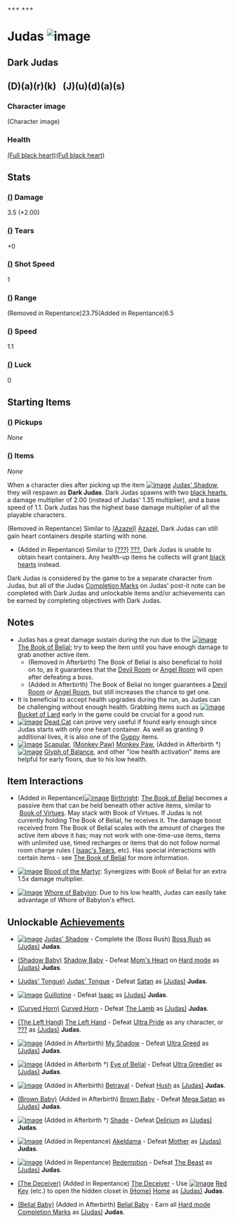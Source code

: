 +++
+++

 # Judas ![image](/image/Judas.png) 


Dark Judas
------------

(D)(a)(r)(k)   (J)(u)(d)(a)(s)
------------------------------



### Character image


(Character image)


### Health


[(Full black heart)](/wiki/Black_Heart "Full black heart")[(Full black heart)](/wiki/Black_Heart "Full black heart")


Stats
-----



### [()](/wiki/Damage "Damage") Damage


3.5 (*2.00)


### [()](/wiki/Tears "Tears") Tears


+0


### [()](/wiki/Shot_speed "Shot speed") Shot Speed


1


### [()](/wiki/Range "Range") Range


(Removed in Repentance)23.75(Added in Repentance)6.5


### [()](/wiki/Speed "Speed") Speed


1.1


### [()](/wiki/Luck "Luck") Luck


0



Starting Items
--------------



### [()](/wiki/Pickup "Pickup") Pickups


*None*


### [()](/wiki/Item "Item") Items


*None*



When a character dies after picking up the item [![image](/image/Judas%27_Shadow.png)](/wiki/Judas%27_Shadow "Judas' Shadow") [Judas' Shadow](/wiki/Judas%27_Shadow "Judas' Shadow"), they will respawn as **Dark Judas**. Dark Judas spawns with two [black hearts](/wiki/Black_heart "Black heart"), a damage multiplier of 2.00 (instead of Judas' 1.35 multiplier), and a base speed of 1.1. Dark Judas has the highest base damage multiplier of all the playable characters.


(Removed in Repentance) Similar to  [(Azazel)](/wiki/Azazel "Azazel") [Azazel](/wiki/Azazel "Azazel"), Dark Judas can still gain heart containers despite starting with none.



* (Added in Repentance) Similar to  [(???)](/wiki/%3F%3F%3F_(Character) "???") [???](/wiki/%3F%3F%3F_(Character) "??? (Character)"), Dark Judas is unable to obtain heart containers. Any health-up items he collects will grant [black hearts](/wiki/Soul_Heart "Soul Heart") instead.


Dark Judas is considered by the game to be a separate character from Judas, but all of the Judas [Completion Marks](/wiki/Completion_Mark "Completion Mark") on Judas' post-it note can be completed with Dark Judas and unlockable items and/or achievements can be earned by completing objectives with Dark Judas.



Notes
-------


* Judas has a great damage sustain during the run due to the [![image](/image/The_Book_of_Belial.png)](/wiki/The_Book_of_Belial "The Book of Belial") [The Book of Belial](/wiki/The_Book_of_Belial "The Book of Belial"); try to keep the item until you have enough damage to grab another active item.
	+ (Removed in Afterbirth) The Book of Belial is also beneficial to hold on to, as it guarantees that the [Devil Room](/wiki/Devil_Room "Devil Room") or [Angel Room](/wiki/Angel_Room "Angel Room") will open after defeating a boss.
	+ (Added in Afterbirth) The Book of Belial no longer guarantees a [Devil Room](/wiki/Devil_Room "Devil Room") or [Angel Room](/wiki/Angel_Room "Angel Room"), but still increases the chance to get one.
* It is beneficial to accept health upgrades during the run, as Judas can be challenging without enough health. Grabbing items such as [![image](/image/Bucket_of_Lard.png)](/wiki/Bucket_of_Lard "Bucket of Lard") [Bucket of Lard](/wiki/Bucket_of_Lard "Bucket of Lard") early in the game could be crucial for a good run.
* [![image](/image/Dead_Cat.png)](/wiki/Dead_Cat "Dead Cat") [Dead Cat](/wiki/Dead_Cat "Dead Cat") can prove very useful if found early enough since Judas starts with only one heart container. As well as granting 9 additional lives, it is also one of the [Guppy](/wiki/Guppy "Guppy") items.
* [![image](/image/Scapular.png)](/wiki/Scapular "Scapular") [Scapular](/wiki/Scapular "Scapular"), [(Monkey Paw)](/wiki/Monkey_Paw "Monkey Paw") [Monkey Paw](/wiki/Monkey_Paw "Monkey Paw"), (Added in Afterbirth †)[![image](/image/Glyph_of_Balance.png)](/wiki/Glyph_of_Balance "Glyph of Balance") [Glyph of Balance](/wiki/Glyph_of_Balance "Glyph of Balance"), and other "low health activation" items are helpful for early floors, due to his low health.


  




Item Interactions
-------------------


* (Added in Repentance)[![image](/image/Birthright.png)](/wiki/Birthright "Birthright") [Birthright](/wiki/Birthright "Birthright"): [The Book of Belial](/wiki/The_Book_of_Belial "The Book of Belial") becomes a passive item that can be held beneath other active items, similar to  [Book of Virtues](/wiki/Book_of_Virtues "Book of Virtues"). May stack with Book of Virtues. If Judas is not currently holding The Book of Belial, he receives it. The damage boost received from The Book of Belial scales with the amount of charges the active item above it has; may not work with one-time-use items, items with unlimited use, timed recharges or items that do not follow normal room charge rules ( [Isaac's Tears](/wiki/Isaac%27s_Tears "Isaac's Tears"), etc). Has special interactions with certain items - see [The Book of Belial](/wiki/The_Book_of_Belial#Synergies "The Book of Belial") for more information.


* [![image](/image/Blood_of_the_Martyr.png)](/wiki/Blood_of_the_Martyr "Blood of the Martyr") [Blood of the Martyr](/wiki/Blood_of_the_Martyr "Blood of the Martyr"): Synergizes with Book of Belial for an extra 1.5x damage multiplier.
* [![image](/image/Whore_of_Babylon.png)](/wiki/Whore_of_Babylon "Whore of Babylon") [Whore of Babylon](/wiki/Whore_of_Babylon "Whore of Babylon"): Due to his low health, Judas can easily take advantage of Whore of Babylon's effect.


Unlockable [Achievements](/wiki/Achievements "Achievements")
--------------------------------------------------------------


* [![image](/image/Judas%27_Shadow.png)](/wiki/Judas%27_Shadow "Judas' Shadow")  [Judas' Shadow](/wiki/Judas%27_Shadow "Judas' Shadow") - Complete the (Boss Rush) [Boss Rush](/wiki/Boss_Rush "Boss Rush") as  [(Judas)](/wiki/Judas "Judas") **Judas**.


* [(Shadow Baby)](/wiki/Babies "Shadow Baby")  [Shadow Baby](/wiki/Babies "Babies") - Defeat [Mom's Heart](/wiki/Mom%27s_Heart "Mom's Heart") on [Hard mode](/wiki/Hard_mode "Hard mode") as  [(Judas)](/wiki/Judas "Judas") **Judas**.


* [(Judas' Tongue)](/wiki/Judas%27_Tongue "Judas' Tongue")  [Judas' Tongue](/wiki/Judas%27_Tongue "Judas' Tongue") - Defeat [Satan](/wiki/Satan "Satan") as  [(Judas)](/wiki/Judas "Judas") **Judas**.


* [![image](/image/Guillotine.png)](/wiki/Guillotine "Guillotine")  [Guillotine](/wiki/Guillotine "Guillotine") - Defeat [Isaac](/wiki/Isaac_(Boss) "Isaac (Boss)") as  [(Judas)](/wiki/Judas "Judas") **Judas**.


* [(Curved Horn)](/wiki/Curved_Horn "Curved Horn")  [Curved Horn](/wiki/Curved_Horn "Curved Horn") - Defeat [The Lamb](/wiki/The_Lamb "The Lamb") as  [(Judas)](/wiki/Judas "Judas") **Judas**.


* [(The Left Hand)](/wiki/The_Left_Hand "The Left Hand")  [The Left Hand](/wiki/The_Left_Hand "The Left Hand") - Defeat [Ultra Pride](/wiki/Ultra_Pride "Ultra Pride") as any character, or [???](/wiki/%3F%3F%3F_(Boss) "??? (Boss)") as  [(Judas)](/wiki/Judas "Judas") **Judas**.


* [![image](/image/My_Shadow.png)](/wiki/My_Shadow "My Shadow") (Added in Afterbirth) [My Shadow](/wiki/My_Shadow "My Shadow") - Defeat [Ultra Greed](/wiki/Ultra_Greed "Ultra Greed") as  [(Judas)](/wiki/Judas "Judas") **Judas**.


* [![image](/image/Eye_of_Belial.png)](/wiki/Eye_of_Belial "Eye of Belial") (Added in Afterbirth †) [Eye of Belial](/wiki/Eye_of_Belial "Eye of Belial") - Defeat [Ultra Greedier](/wiki/Ultra_Greedier "Ultra Greedier") as  [(Judas)](/wiki/Judas "Judas") **Judas**.


* [![image](/image/Betrayal.png)](/wiki/Betrayal "Betrayal") (Added in Afterbirth) [Betrayal](/wiki/Betrayal "Betrayal") - Defeat [Hush](/wiki/Hush "Hush") as  [(Judas)](/wiki/Judas "Judas") **Judas**.


* [(Brown Baby)](/wiki/Babies "Brown Baby") (Added in Afterbirth) [Brown Baby](/wiki/Babies "Babies") - Defeat [Mega Satan](/wiki/Mega_Satan "Mega Satan") as  [(Judas)](/wiki/Judas "Judas") **Judas**.


* [![image](/image/Shade.png)](/wiki/Shade "Shade") (Added in Afterbirth †) [Shade](/wiki/Shade "Shade") - Defeat [Delirium](/wiki/Delirium "Delirium") as  [(Judas)](/wiki/Judas "Judas") **Judas**.


* [![image](/image/Akeldama.png)](/wiki/Akeldama "Akeldama") (Added in Repentance) [Akeldama](/wiki/Akeldama "Akeldama") - Defeat [Mother](/wiki/Mother "Mother") as  [(Judas)](/wiki/Judas "Judas") **Judas**.


* [![image](/image/Redemption.png)](/wiki/Redemption "Redemption") (Added in Repentance) [Redemption](/wiki/Redemption "Redemption") - Defeat [The Beast](/wiki/The_Beast "The Beast") as  [(Judas)](/wiki/Judas "Judas") **Judas**.


* [(The Deceiver)](/wiki/Tainted_Judas "The Deceiver") (Added in Repentance) [The Deceiver](/wiki/Tainted_Judas "Tainted Judas") - Use [![image](/image/Red_Key.png)](/wiki/Red_Key "Red Key") [Red Key](/wiki/Red_Key "Red Key") (etc.) to open the hidden closet in [(Home)](/wiki/Home "Home") [Home](/wiki/Home "Home") as  [(Judas)](/wiki/Judas "Judas") **Judas**.


* [(Belial Baby)](/wiki/Babies "Belial Baby") (Added in Afterbirth) [Belial Baby](/wiki/Babies "Babies") - Earn all [Hard mode](/wiki/Hard_mode "Hard mode") [Completion Marks](/wiki/Completion_Mark "Completion Mark") as  [(Judas)](/wiki/Judas "Judas") **Judas**.
